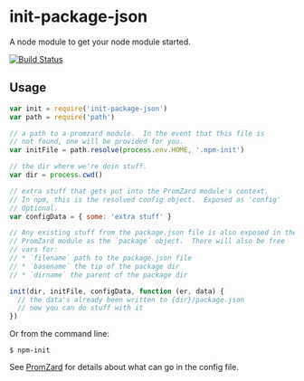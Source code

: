 # init-package-json

A node module to get your node module started.

[![Build Status](https://secure.travis-ci.org/npm/init-package-json.svg)](http://travis-ci.org/npm/init-package-json)

## Usage

```javascript
var init = require('init-package-json')
var path = require('path')

// a path to a promzard module.  In the event that this file is
// not found, one will be provided for you.
var initFile = path.resolve(process.env.HOME, '.npm-init')

// the dir where we're doin stuff.
var dir = process.cwd()

// extra stuff that gets put into the PromZard module's context.
// In npm, this is the resolved config object.  Exposed as 'config'
// Optional.
var configData = { some: 'extra stuff' }

// Any existing stuff from the package.json file is also exposed in the
// PromZard module as the `package` object.  There will also be free
// vars for:
// * `filename` path to the package.json file
// * `basename` the tip of the package dir
// * `dirname` the parent of the package dir

init(dir, initFile, configData, function (er, data) {
  // the data's already been written to {dir}/package.json
  // now you can do stuff with it
})
```

Or from the command line:

```
$ npm-init
```

See [PromZard](https://github.com/isaacs/promzard) for details about
what can go in the config file.

